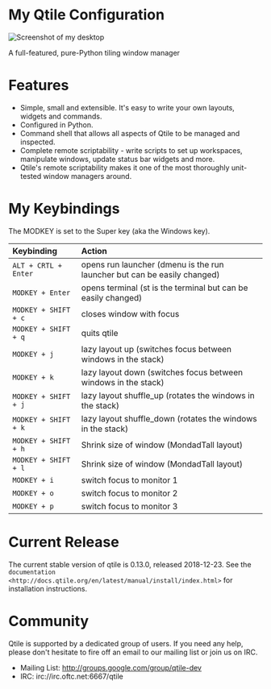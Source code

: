# My Qtile Configuration

![Screenshot of my desktop](https://www.gitlab.com/dwt1/dotfiles/raw/master/.screenshots/dotfiles07.png)

A full-featured, pure-Python tiling window manager

# Features

* Simple, small and extensible. It's easy to write your own layouts,
  widgets and commands.
* Configured in Python.
* Command shell that allows all aspects of Qtile to be managed and
  inspected.
* Complete remote scriptability - write scripts to set up workspaces,
  manipulate windows, update status bar widgets and more.
* Qtile's remote scriptability makes it one of the most thoroughly
  unit-tested window managers around.

# My Keybindings

The MODKEY is set to the Super key (aka the Windows key).

| Keybinding | Action |
| :--- | :--- |
| `ALT + CRTL + Enter` | opens run launcher (dmenu is the run launcher but can be easily changed) |
| `MODKEY + Enter` | opens terminal (st is the terminal but can be easily changed) |
| `MODKEY + SHIFT + c` | closes window with focus |
| `MODKEY + SHIFT + q` | quits qtile |
| `MODKEY + j` | lazy layout up (switches focus between windows in the stack) |
| `MODKEY + k` | lazy layout down (switches focus between windows in the stack) |
| `MODKEY + SHIFT + j` | lazy layout shuffle_up (rotates the windows in the stack) |
| `MODKEY + SHIFT + k` | lazy layout shuffle_down (rotates the windows in the stack) |
| `MODKEY + SHIFT + h` | Shrink size of window (MondadTall layout) |
| `MODKEY + SHIFT + l` | Shrink size of window (MondadTall layout) |
| `MODKEY + i` | switch focus to monitor 1 |
| `MODKEY + o` | switch focus to monitor 2 |
| `MODKEY + p` | switch focus to monitor 3 |

# Current Release

The current stable version of qtile is 0.13.0, released 2018-12-23. See the
`documentation <http://docs.qtile.org/en/latest/manual/install/index.html>`
for installation instructions.

# Community

Qtile is supported by a dedicated group of users. If you need any help, please
don't hesitate to fire off an email to our mailing list or join us on IRC.

* Mailing List: http://groups.google.com/group/qtile-dev
* IRC: irc://irc.oftc.net:6667/qtile

